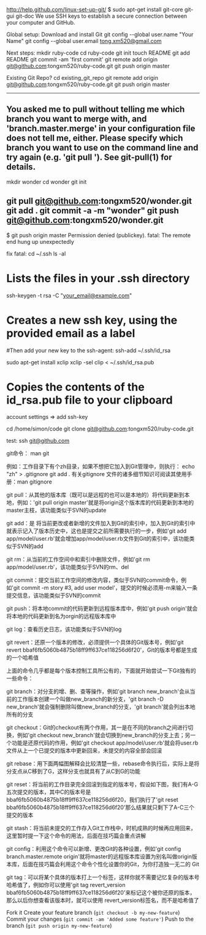 http://help.github.com/linux-set-up-git/
$ sudo apt-get install git-core git-gui git-doc
We use SSH keys to establish a secure connection between your computer and GitHub. 


	
Global setup:
 Download and install Git
  git config --global user.name "Your Name"
  git config --global user.email tong.xm520@gmail.com
        
Next steps:
  mkdir ruby-code
  cd ruby-code
  git init
  touch README
  git add README
  git commit -am 'first commit'
  git remote add origin git@github.com:tongxm520/ruby-code.git
  git push origin master
      
Existing Git Repo?
  cd existing_git_repo
  git remote add origin git@github.com:tongxm520/ruby-code.git
  git push origin master

------------------------------------------------------
You asked me to pull without telling me which branch you
want to merge with, and 'branch.master.merge' in
your configuration file does not tell me, either. Please
specify which branch you want to use on the command line and
try again (e.g. 'git pull <repository> <refspec>').
See git-pull(1) for details.
--------------------------------------------------------------------
mkdir wonder
cd wonder
git init

git pull git@github.com:tongxm520/wonder.git
git add .
git commit -a -m "wonder"
git push git@github.com:tongxm520/wonder.git
------------------------------------------------------------


$ git push origin master
Permission denied (publickey).
fatal: The remote end hung up unexpectedly

fix fatal:
cd ~/.ssh
ls -al
# Lists the files in your .ssh directory

ssh-keygen -t rsa -C "your_email@example.com"
# Creates a new ssh key, using the provided email as a label

#Then add your new key to the ssh-agent:
ssh-add ~/.ssh/id_rsa

sudo apt-get install xclip
xclip -sel clip < ~/.ssh/id_rsa.pub
# Copies the contents of the id_rsa.pub file to your clipboard

account settings => add ssh-key

cd /home/simon/code
git clone git@github.com:tongxm520/ruby-code.git


test:
ssh git@github.com



git命令： 
man git

例如：工作目录下有个zh目录，如果不想把它加入到Git管理中，则执行： 
echo "zh" &gt; .gitignore 
git add . 
有关gitignore 文件的诸多细节知识可阅读其使用手册：man gitignore

git pull：从其他的版本库（既可以是远程的也可以是本地的）将代码更新到本地，例如：'git pull origin master'就是将origin这个版本库的代码更新到本地的master主枝，该功能类似于SVN的update

git add：是 将当前更改或者新增的文件加入到Git的索引中，加入到Git的索引中就表示记入了版本历史中，这也是提交之前所需要执行的一步，例如'git add app/model/user.rb'就会增加app/model/user.rb文件到Git的索引中，该功能类似于SVN的add

git rm：从当前的工作空间中和索引中删除文件，例如'git rm app/model/user.rb'，该功能类似于SVN的rm、del

git commit：提交当前工作空间的修改内容，类似于SVN的commit命令，例如'git commit -m story #3, add user model'，提交的时候必须用-m来输入一条提交信息，该功能类似于SVN的commit

git push：将本地commit的代码更新到远程版本库中，例如'git push origin'就会将本地的代码更新到名为orgin的远程版本库中

git log：查看历史日志，该功能类似于SVN的log

git revert：还原一个版本的修改，必须提供一个具体的Git版本号，例如'git revert bbaf6fb5060b4875b18ff9ff637ce118256d6f20'，Git的版本号都是生成的一个哈希值

上面的命令几乎都是每个版本控制工具所公有的，下面就开始尝试一下Git独有的一些命令：

git branch：对分支的增、删、查等操作，例如'git branch new_branch'会从当前的工作版本创建一个叫做new_branch的新分支，'git branch -D new_branch'就会强制删除叫做new_branch的分支，'git branch'就会列出本地所有的分支

git checkout：Git的checkout有两个作用，其一是在不同的branch之间进行切换，例如'git checkout new_branch'就会切换到new_branch的分支上去；另一个功能是还原代码的作用，例如'git checkout app/model/user.rb'就会将user.rb文件从上一个已提交的版本中更新回来，未提交的内容全部会回滚

git rebase：用下面两幅图解释会比较清楚一些，rebase命令执行后，实际上是将分支点从C移到了G，这样分支也就具有了从C到G的功能

git reset：将当前的工作目录完全回滚到指定的版本号，假设如下图，我们有A-G五次提交的版本，其中C的版本号是 bbaf6fb5060b4875b18ff9ff637ce118256d6f20，我们执行了'git reset bbaf6fb5060b4875b18ff9ff637ce118256d6f20'那么结果就只剩下了A-C三个提交的版本

git stash：将当前未提交的工作存入Git工作栈中，时机成熟的时候再应用回来，这里暂时提一下这个命令的用法，后面在技巧篇会重点讲解

git config：利用这个命令可以新增、更改Git的各种设置，例如'git config branch.master.remote origin'就将master的远程版本库设置为别名叫做origin版本库，后面在技巧篇会利用这个命令个性化设置你的Git，为你打造独一无二的 Git

git tag：可以将某个具体的版本打上一个标签，这样你就不需要记忆复杂的版本号哈希值了，例如你可以使用'git tag revert_version bbaf6fb5060b4875b18ff9ff637ce118256d6f20'来标记这个被你还原的版本，那么以后你想查看该版本时，就可以使用 revert_version标签名，而不是哈希值了

Fork it
Create your feature branch (`git checkout -b my-new-feature`)
Commit your changes (`git commit -am 'Added some feature'`)
Push to the branch (`git push origin my-new-feature`)




